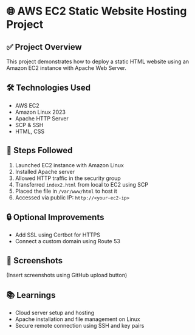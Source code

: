 # 🌐 AWS EC2 Static Website Hosting Project

## ✅ Project Overview

This project demonstrates how to deploy a static HTML website using an Amazon EC2 instance with Apache Web Server.

## 🛠️ Technologies Used

- AWS EC2
- Amazon Linux 2023
- Apache HTTP Server
- SCP & SSH
- HTML, CSS

## 🚀 Steps Followed

1. Launched EC2 instance with Amazon Linux
2. Installed Apache server
3. Allowed HTTP traffic in the security group
4. Transferred `index2.html` from local to EC2 using SCP
5. Placed the file in `/var/www/html` to host it
6. Accessed via public IP: `http://<your-ec2-ip>`

## 🔒 Optional Improvements

- Add SSL using Certbot for HTTPS
- Connect a custom domain using Route 53

## 📸 Screenshots

(Insert screenshots using GitHub upload button)

## 📚 Learnings

- Cloud server setup and hosting
- Apache installation and file management on Linux
- Secure remote connection using SSH and key pairs
